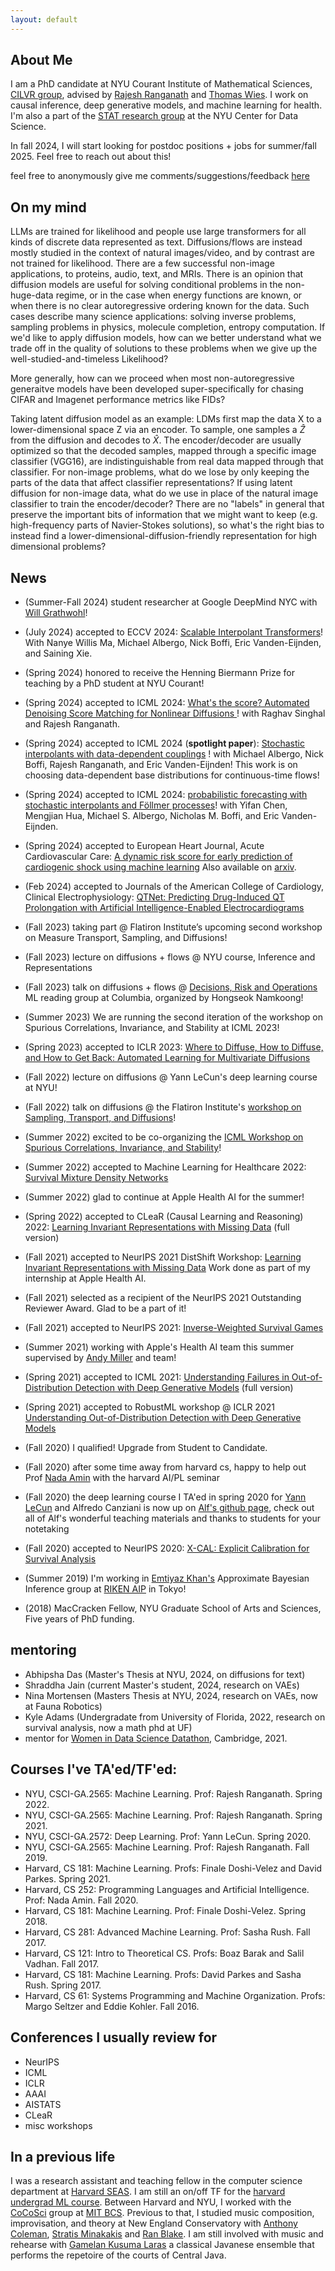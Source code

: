 ```yaml
---
layout: default
---
```


## About Me

I am a PhD candidate at NYU Courant Institute of Mathematical Sciences, [CILVR group](https://wp.nyu.edu/cilvr/),
advised by [Rajesh Ranganath](https://cims.nyu.edu/~rajeshr/) and 
[Thomas Wies](https://cs.nyu.edu/wies/). I work on causal inference, deep generative models,
and machine learning for health. I'm also a part of the [STAT research group](https://cds.nyu.edu/stat/) at the NYU Center for Data Science.

In fall 2024, I will start looking for postdoc positions + jobs for summer/fall 2025. Feel free to reach out about this! 

feel free to anonymously give me comments/suggestions/feedback [here](https://docs.google.com/forms/d/e/1FAIpQLScr3QyHx5EmLy8OLmX6lCuZZxCILdCqJRywaBSnFShyzdvmWQ/viewform?usp=sf_link)

## On my mind 

LLMs are trained for likelihood and people use large transformers for all kinds of discrete data represented as text. Diffusions/flows are instead mostly studied in the context of natural images/video, and by contrast are not trained for likelihood. There are a few successful non-image applications, to proteins, audio, text, and MRIs. There is an opinion that diffusion models are useful for solving conditional problems in the non-huge-data regime, or in the case when energy functions are known, or when there is no clear autoregressive ordering known for the data. Such cases describe many science applications: solving inverse problems, sampling problems in physics, molecule completion, entropy computation. If we'd like to apply diffusion models, how can we better understand what we trade off in the quality of solutions to these problems when we give up the well-studied-and-timeless Likelihood?

More generally, how can we proceed when most non-autoregressive generaitve models have been developed super-specifically for chasing CIFAR and Imagenet performance metrics like FIDs?

Taking latent diffusion model as an example: LDMs first map the data X to a lower-dimensional space Z via an encoder. To sample, one samples a $\hat{Z}$ from the diffusion and decodes to $\hat{X}$. The encoder/decoder are usually optimized so that the decoded samples, mapped through a specific image classifier (VGG16), are indistinguishable from real data mapped through that classifier. For non-image problems, what do we lose by only keeping the parts of the data that affect classifier representations? If using latent diffusion for non-image data, what do we use in place of the natural image classifier to train the encoder/decoder? There are no "labels" in general that preserve the important bits of information that we might want to keep (e.g. high-frequency parts of Navier-Stokes solutions), so what's the right bias to instead find a lower-dimensional-diffusion-friendly representation for high dimensional problems?

<!--
Thoughts at the moment: In general I care about (1) ml for health (e.g. cardiovascular health) and (2) methodology in generative models, particularly on the diffusion/flow side of things, and for applications like images, video, and PDEs (see work below). 

*What about the intersection of (1) and (2)*? I'm cautious. On the health side, at best, who/why/what can great generative models help? My best guesses at the moment are that conditional generative models, under the right assumptions, can alleviate some issues in messy electronic health records, and that they can be used to test if one high-dimensional modality
may have information about others (which helps when the latter are expensive). On the other hand, health does inspire challenging methods questions: missing data, tabular data, signals, all stuff that's hard to make diffusions/flows work well on. 

Evaluation also feels important, where much of the diffusion literature focuses on FIDs (a measure of image quality) and not likelihoods, and at a community research level, there is potential risk that this is steering methods away from a place where they could be useful for real problems beyond perceptually pleasing images. Work to be done!
--> 

<!--
I work on survival analysis, 
causal inference, and machine learning for health.
-->

<!--
I work on survival analysis, 
causal inference, and representation learning problems with a focus on machine learning for health.
-->

## News

* (Summer-Fall 2024) student researcher at Google DeepMind NYC with [Will Grathwohl](https://www.cs.toronto.edu/~wgrathwohl/)!

* (July 2024) accepted to ECCV 2024: [Scalable Interpolant Transformers](https://arxiv.org/abs/2401.08740)!
  With Nanye Willis Ma, Michael Albergo, Nick Boffi, Eric Vanden-Eijnden, and Saining Xie.
<!-- A family of generative models built on Diffusion Transformers, but with a flexible stochastic interpolant
process replacing the score based diffusion. Stable to train, performs well at each model size, 
and many choices for sampling! -->

* (Spring 2024) honored to receive the Henning Biermann Prize for teaching by a PhD student at NYU Courant!

* (Spring 2024) accepted to ICML 2024: [What's the score? Automated Denoising Score Matching for Nonlinear Diffusions
](https://arxiv.org/abs/2407.07998)! with Raghav Singhal and
Rajesh Ranganath.

* (Spring 2024) accepted to ICML 2024 (**spotlight paper**): [Stochastic interpolants with data-dependent couplings](https://arxiv.org/abs/2310.03725) ! 
with Michael Albergo, Nick Boffi, Rajesh Ranganath, and Eric Vanden-Eijnden! This work is on choosing data-dependent base distributions for continuous-time flows!

* (Spring 2024) accepted to ICML 2024: [probabilistic forecasting with stochastic interpolants and Föllmer processes](https://arxiv.org/abs/2403.13724)! with Yifan Chen, Mengjian Hua, Michael S. Albergo, Nicholas M. Boffi, and Eric Vanden-Eijnden.

<!--glad to help out on the survival analysis / estimation side of things on-->
* (Spring 2024) accepted to European Heart Journal, Acute Cardiovascular Care: 
[A dynamic risk score for early prediction of cardiogenic shock using machine learning](https://academic.oup.com/ehjacc/advance-article/doi/10.1093/ehjacc/zuae037/7633877)
Also available on [arxiv](https://arxiv.org/abs/2303.12888). 

<!--glad to help out on the survival analysis / estimation side of things on -->
* (Feb 2024) accepted to Journals of the American College of Cardiology, Clinical Electrophysiology:
[QTNet: Predicting Drug-Induced QT Prolongation with Artificial Intelligence-Enabled Electrocardiograms](https://papers.ssrn.com/sol3/papers.cfm?abstract_id=4554451)

<!-- * (Fall 2023) glad to take part in the Flatiron Institute’s upcoming second workshop on Measure Transport, Sampling, and Diffusions! -->
* (Fall 2023) taking part @ Flatiron Institute’s upcoming second workshop on Measure Transport, Sampling, and Diffusions!


<!--* (Fall 2023) glad to teach a lecture about diffusions + flows for the NYU course, Inference and Representations, with prof. Yoav Wald.-->
* (Fall 2023) lecture on diffusions + flows @ NYU course, Inference and Representations

<!--* (Fall 2023) glad to talk about diffusions + flows at 
the [Decisions, Risk and Operations](https://business.columbia.edu/faculty/divisions/dro) ML reading group at Columbia, organized by Hongseok Namkoong, Kelly Zhang, Tiffany Cai, and others!-->

* (Fall 2023) talk on diffusions + flows @ [Decisions, Risk and Operations](https://business.columbia.edu/faculty/divisions/dro) ML reading group at Columbia, organized by Hongseok Namkoong!

* (Summer 2023)  We are running the second iteration of the workshop on Spurious Correlations, Invariance, and Stability at ICML 2023! 

* (Spring 2023) accepted to ICLR 2023: [Where to Diffuse, How to Diffuse, and How to Get Back: Automated Learning for Multivariate Diffusions](https://arxiv.org/abs/2302.07261) 

<!-- * (Fall 2022) glad to give a guest lecture on diffusions with my collaborator Raghav Singhal, at Alfredo and Yann's deep learning class at NYU-->
* (Fall 2022) lecture on diffusions @ Yann LeCun's deep learning course at NYU!

<!-- * (Fall 2022) glad to give a talk at the Flatiron Institute's [workshop on Sampling, Transport, and Diffusions](https://sites.google.com/view/sampling-transport-diffusions/home)!-->
* (Fall 2022) talk on diffusions @ the Flatiron Institute's [workshop on Sampling, Transport, and Diffusions](https://sites.google.com/view/sampling-transport-diffusions/home)!

* (Summer 2022) excited to be co-organizing the [ICML Workshop on Spurious Correlations, Invariance, and Stability](https://sites.google.com/view/scis-workshop/home)!

* (Summer 2022) accepted to Machine Learning for Healthcare 2022: [Survival Mixture Density Networks](https://arxiv.org/pdf/2208.10759.pdf)

* (Summer 2022) glad to continue at Apple Health AI for the summer!

* (Spring 2022) accepted to CLeaR (Causal Learning and Reasoning) 2022: [Learning Invariant Representations with Missing Data](https://arxiv.org/pdf/2112.00881.pdf) (full version)

* (Fall 2021) accepted to NeurIPS 2021 DistShift Workshop: [Learning Invariant Representations with Missing Data](https://arxiv.org/pdf/2112.00881.pdf) 
Work done as part of my internship at Apple Health AI.

* (Fall 2021) selected as a recipient of the NeurIPS 2021 Outstanding Reviewer Award. Glad to be a part of it!

* (Fall 2021) accepted to NeurIPS 2021: [Inverse-Weighted Survival Games](https://arxiv.org/pdf/2111.08175.pdf)

* (Summer 2021) working with Apple's Health AI team this summer supervised by [Andy Miller](https://andymiller.github.io/) and team!

<!--
* Spring 2021: some work on games for training survival models in submission! Work by myself\*, Xintian Han\*, Aahlad Puli, Thomas Wies, Adler J. Perotte, and Rajesh Ranganath.
-->
	
* (Spring 2021) accepted to ICML 2021: [Understanding Failures in Out-of-Distribution Detection with Deep Generative Models](https://arxiv.org/pdf/2107.06908.pdf) (full version)

* (Spring 2021) accepted to RobustML workshop @ ICLR 2021 [Understanding Out-of-Distribution Detection with Deep Generative Models](https://sites.google.com/connect.hku.hk/robustml-2021/accepted-papers/paper-045) 

* (Fall 2020) I qualified! Upgrade from Student to Candidate. 

* (Fall 2020) after some time away from harvard cs, happy to help out Prof [Nada Amin](https://namin.seas.harvard.edu/people/nada-amin) with the harvard AI/PL seminar 

* (Fall 2020) the deep learning course I TA'ed in spring 2020 for [Yann LeCun](http://yann.lecun.com/) and Alfredo Canziani is now up on [Alf's github page](https://atcold.github.io/pytorch-Deep-Learning/), check out all of Alf's wonderful teaching materials and thanks to students for your notetaking

* (Fall 2020) accepted to NeurIPS 2020: [X-CAL: Explicit Calibration for Survival Analysis](https://arxiv.org/pdf/2101.05346.pdf)

* (Summer 2019) I'm working in [Emtiyaz Khan's](https://emtiyaz.github.io/) Approximate Bayesian Inference group at [RIKEN AIP](https://aip.riken.jp/) in Tokyo!

* (2018) MacCracken Fellow, NYU Graduate School of Arts and Sciences, Five years of PhD funding.


## mentoring
- Abhipsha Das (Master's Thesis at NYU, 2024, on diffusions for text)
- Shraddha Jain (current Master's student, 2024, research on VAEs)
- Nina Mortensen (Masters Thesis at NYU, 2024, research on VAEs, now at Fauna Robotics)
- Kyle Adams (Undergradate from University of Florida, 2022, research on survival analysis, now a math phd at UF)
- mentor for [Women in Data Science Datathon](https://www.widscambridge.org/datathon), Cambridge, 2021. 

## Courses I've TA'ed/TF'ed:
- NYU, CSCI-GA.2565: Machine Learning. Prof: Rajesh Ranganath. Spring 2022.
- NYU, CSCI-GA.2565: Machine Learning. Prof: Rajesh Ranganath. Spring 2021.
- NYU, CSCI-GA.2572: Deep Learning. Prof: Yann LeCun. Spring 2020.
- NYU, CSCI-GA.2565: Machine Learning. Prof: Rajesh Ranganath. Fall 2019.
- Harvard, CS 181: Machine Learning. Profs: Finale Doshi-Velez and David Parkes. Spring 2021.
- Harvard, CS 252: Programming Languages and Artificial Intelligence. Prof: Nada Amin. Fall 2020.
- Harvard, CS 181: Machine Learning. Prof: Finale Doshi-Velez. Spring 2018.
- Harvard, CS 281: Advanced Machine Learning. Prof: Sasha Rush. Fall 2017.
- Harvard, CS 121: Intro to Theoretical CS. Profs: Boaz Barak and Salil Vadhan. Fall 2017.
- Harvard, CS 181: Machine Learning. Profs: David Parkes and Sasha Rush. Spring 2017.
- Harvard, CS 61: Systems Programming and Machine Organization. Profs: Margo Seltzer and Eddie Kohler. Fall 2016.

## Conferences I usually review for 
- NeurIPS
- ICML
- ICLR
- AAAI
- AISTATS
- CLeaR
- misc workshops

## In a previous life

I was a research assistant and teaching fellow in the computer science department 
at [Harvard SEAS](https://www.seas.harvard.edu/).
I am still an on/off TF for the 
[harvard undergrad ML course](https://harvard-ml-courses.github.io/cs181-web/).
Between Harvard and NYU, I worked with the 
[CoCoSci](http://cocosci.mit.edu/) group at 
[MIT BCS](https://bcs.mit.edu/).
Previous to that, I studied music composition, improvisation, and theory 
at New England Conservatory with 
[Anthony Coleman](https://en.wikipedia.org/wiki/Anthony_Coleman),
[Stratis Minakakis](https://www.stratisminakakis.info) 
and [Ran Blake](https://ranblake.com/).
I am still involved with music and rehearse with
[Gamelan Kusuma Laras](https://kusumalaras.org/) a classical Javanese ensemble 
that performs the repetoire of the courts of Central Java.

<!--
<p>
Mark Goldstein<br>
<a href="https://en.wikipedia.org/wiki/Courant_Institute_of_Mathematical_Sciences">Courant Institute of Mathematical Sciences</a><br>
pronouns: he/him/his <br>
</p>
-->

  <!---
    I'm curious about how we can understand phenomena in and around us
    (e.g. in healthcare, environment, art)
    with a mix of mechanistic and probabilistic explanations.
    For this reason I work on methodology in inference.
    If we then use such models to make decisions, we should explore
    what it means to do so safely.
    <br> 
-->


<!-- this cool <a href="https://pl-ai-seminar.seas.harvard.edu/">seminar on the intersection of AI and PL research</a> -->

<!--
Previously, I was a research assistant and teaching fellow in the Computer Science department at <a href="https://www.seas.harvard.edu/">Harvard SEAS</a>, 
where I worked primarily with <a href="https://www.seltzer.com/margo/">Margo Seltzer</a> and taught primarily for
<a href="https://finale.seas.harvard.edu/">Finale Doshi-Velez</a> and <a href="http://nlp.seas.harvard.edu/rush.html">Sasha Rush</a>. Between Harvard and NYU, I worked
with the <a href="http://cocosci.mit.edu/">CoCoSci</a> group at <a href="https://bcs.mit.edu/">MIT BCS</a> on model-based RL under
<a href="https://cbmm.mit.edu/about/people/tsividis">Pedro Tsividis</a> and <a href="http://cocosci.mit.edu/josh">Josh Tenenbaum</a>.
-->

